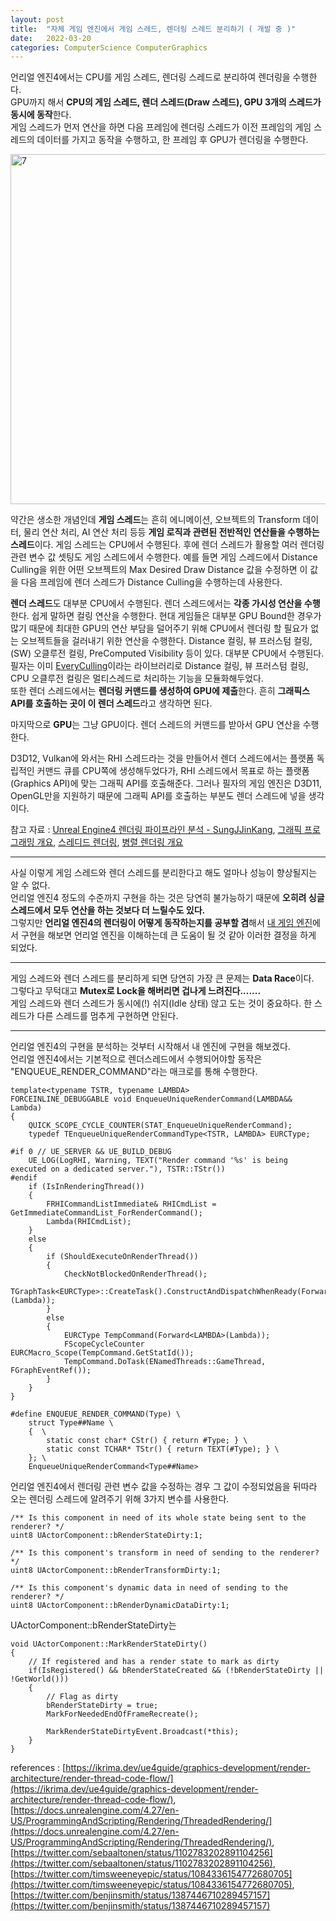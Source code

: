 ```yaml
---
layout: post
title:  "자체 게임 엔진에서 게임 스레드, 렌더링 스레드 분리하기 ( 개발 중 )"
date:   2022-03-20
categories: ComputerScience ComputerGraphics
---
```


언리얼 엔진4에서는 CPU를 게임 스레드, 렌더링 스레드로 분리하여 렌더링을 수행한다.      
GPU까지 해서 **CPU의 게임 스레드, 렌더 스레드(Draw 스레드), GPU 3개의 스레드가 동시에 동작**한다.           
게임 스레드가 먼저 연산을 하면 다음 프레임에 렌더링 스레드가 이전 프레임의 게임 스레드의 데이터를 가지고 동작을 수행하고, 한 프레임 후 GPU가 렌더링을 수행한다.          
                                
<img width="560" alt="7" src="https://user-images.githubusercontent.com/33873804/159112192-be363c0d-f72b-490c-9612-ca1cf6579e14.png">      
           
약간은 생소한 개념인데 **게임 스레드**는 흔히 에니메이션, 오브젝트의 Transform 데이터, 물리 연산 처리, AI 연산 처리 등등 **게임 로직과 관련된 전반적인 연산들을 수행하는 스레드**이다. 게임 스레드는 CPU에서 수행된다. 후에 렌더 스레드가 활용할 여러 렌더링 관련 변수 값 셋팅도 게임 스레드에서 수행한다. 예를 들면 게임 스레드에서 Distance Culling을 위한 어떤 오브젝트의 Max Desired Draw Distance 값을 수정하면 이 값을 다음 프레임에 렌더 스레드가 Distance Culling을 수행하는데 사용한다.                                      

**렌더 스레드**도 대부분 CPU에서 수행된다. 렌더 스레드에서는 **각종 가시성 연산을 수행**한다. 쉽게 말하면 컬링 연산을 수행한다. 현대 게임들은 대부분 GPU Bound한 경우가 많기 때문에 최대한 GPU의 연산 부담을 덜어주기 위해 CPU에서 렌더링 할 필요가 없는 오브젝트들을 걸러내기 위한 연산을 수행한다. Distance 컬링, 뷰 프러스텀 컬링, (SW) 오클루전 컬링, PreComputed Visibility 등이 있다. 대부분 CPU에서 수행된다. 필자는 이미 [EveryCulling](https://github.com/SungJJinKang/EveryCulling)이라는 라이브러리로 Distance 컬링, 뷰 프러스텀 컬링, CPU 오클루전 컬링은 멀티스레드로 처리하는 기능을 모듈화해두었다.                                   
또한 렌더 스레드에서는 **렌더링 커맨드를 생성하여 GPU에 제출**한다. 흔히 **그래픽스 API를 호출하는 곳이 이 렌더 스레드**라고 생각하면 된다.                   

마지막으로 **GPU**는 그냥 GPU이다. 렌더 스레드의 커맨드를 받아서 GPU 연산을 수행한다.          
                    
D3D12, Vulkan에 와서는 RHI 스레드라는 것을 만들어서 렌더 스레드에서는 플랫폼 독립적인 커맨드 큐를 CPU쪽에 생성해두었다가, RHI 스레드에서 목표로 하는 플랫폼(Graphics API)에 맞는 그래픽 API를 호출해준다. 그러나 필자의 게임 엔진은 D3D11, OpenGL만을 지원하기 때문에 그래픽 API를 호출하는 부분도 렌더 스레드에 넣을 생각이다.             
                
참고 자료 : [Unreal Engine4 렌더링 파이프라인 분석 - SungJJinKang](https://sungjjinkang.github.io/unrealengine4/ue4/computerscience/computergraphics/2022/02/26/ue4_rendering.html), [그래픽 프로그래밍 개요](https://docs.unrealengine.com/4.27/ko/ProgrammingAndScripting/Rendering/Overview/), [스레디드 렌더링](https://docs.unrealengine.com/4.27/ko/ProgrammingAndScripting/Rendering/ThreadedRendering/), [병렬 렌더링 개요](https://docs.unrealengine.com/4.27/ko/ProgrammingAndScripting/Rendering/ParallelRendering/)            
            
-------------------------------------------------           
             
사실 이렇게 게임 스레드와 렌더 스레드를 분리한다고 해도 얼마나 성능이 향상될지는 알 수 없다.                
언리얼 엔진4 정도의 수준까지 구현을 하는 것은 당연히 불가능하기 때문에 **오히려 싱글 스레드에서 모두 연산을 하는 것보다 더 느릴수도 있다.**                    
그렇지만 **언리얼 엔진4의 렌더링이 어떻게 동작하는지를 공부할 겸**해서 [내 게임 엔진](https://github.com/SungJJinKang/DoomsEngine)에서 구현을 해보면 언리얼 엔진을 이해하는데 큰 도움이 될 것 같아 이러한 결정을 하게 되었다.          
            
----------------------------------------------------           
            
게임 스레드와 렌더 스레드를 분리하게 되면 당연히 가장 큰 문제는 **Data Race**이다.                                                
그렇다고 무턱대고 **Mutex로 Lock을 해버리면 겁나게 느려진다.......**                
게임 스레드와 렌더 스레드가 동시에(!) 쉬지(Idle 상태) 않고 도는 것이 중요하다. 한 스레드가 다른 스레드를 멈추게 구현하면 안된다.         

--------------------------------------------------           

언리얼 엔진4의 구현을 분석하는 것부터 시작해서 내 엔진에 구현을 해보겠다.        
언리얼 엔진4에서는 기본적으로 렌더스레드에서 수행되어야할 동작은 "ENQUEUE_RENDER_COMMAND"라는 매크로를 통해 수행한다.           
```
template<typename TSTR, typename LAMBDA>
FORCEINLINE_DEBUGGABLE void EnqueueUniqueRenderCommand(LAMBDA&& Lambda)
{
	QUICK_SCOPE_CYCLE_COUNTER(STAT_EnqueueUniqueRenderCommand);
	typedef TEnqueueUniqueRenderCommandType<TSTR, LAMBDA> EURCType;

#if 0 // UE_SERVER && UE_BUILD_DEBUG
	UE_LOG(LogRHI, Warning, TEXT("Render command '%s' is being executed on a dedicated server."), TSTR::TStr())
#endif
	if (IsInRenderingThread())
	{
		FRHICommandListImmediate& RHICmdList = GetImmediateCommandList_ForRenderCommand();
		Lambda(RHICmdList);
	}
	else
	{
		if (ShouldExecuteOnRenderThread())
		{
			CheckNotBlockedOnRenderThread();
			TGraphTask<EURCType>::CreateTask().ConstructAndDispatchWhenReady(Forward<LAMBDA>(Lambda));
		}
		else
		{
			EURCType TempCommand(Forward<LAMBDA>(Lambda));
			FScopeCycleCounter EURCMacro_Scope(TempCommand.GetStatId());
			TempCommand.DoTask(ENamedThreads::GameThread, FGraphEventRef());
		}
	}
}

#define ENQUEUE_RENDER_COMMAND(Type) \
	struct Type##Name \
	{  \
		static const char* CStr() { return #Type; } \
		static const TCHAR* TStr() { return TEXT(#Type); } \
	}; \
	EnqueueUniqueRenderCommand<Type##Name>
```

언리얼 엔진4에서 렌더링 관련 변수 값을 수정하는 경우 그 값이 수정되었음을 뒤따라 오는 렌더링 스레드에 알려주기 위해 3가지 변수를 사용한다.       

```
/** Is this component in need of its whole state being sent to the renderer? */
uint8 UActorComponent::bRenderStateDirty:1;

/** Is this component's transform in need of sending to the renderer? */
uint8 UActorComponent::bRenderTransformDirty:1;

/** Is this component's dynamic data in need of sending to the renderer? */
uint8 UActorComponent::bRenderDynamicDataDirty:1;
```
UActorComponent::bRenderStateDirty는 

```
void UActorComponent::MarkRenderStateDirty()
{
	// If registered and has a render state to mark as dirty
	if(IsRegistered() && bRenderStateCreated && (!bRenderStateDirty || !GetWorld()))
	{
		// Flag as dirty
		bRenderStateDirty = true;
		MarkForNeededEndOfFrameRecreate();

		MarkRenderStateDirtyEvent.Broadcast(*this);
	}
}
```
 




references : [https://ikrima.dev/ue4guide/graphics-development/render-architecture/render-thread-code-flow/](https://ikrima.dev/ue4guide/graphics-development/render-architecture/render-thread-code-flow/), [https://docs.unrealengine.com/4.27/en-US/ProgrammingAndScripting/Rendering/ThreadedRendering/](https://docs.unrealengine.com/4.27/en-US/ProgrammingAndScripting/Rendering/ThreadedRendering/), [https://twitter.com/sebaaltonen/status/1102783202891104256](https://twitter.com/sebaaltonen/status/1102783202891104256), [https://twitter.com/timsweeneyepic/status/1084336154772680705](https://twitter.com/timsweeneyepic/status/1084336154772680705), [https://twitter.com/benjinsmith/status/1387446710289457157](https://twitter.com/benjinsmith/status/1387446710289457157)                    